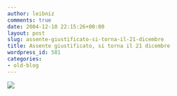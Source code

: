 ```yaml
---
author: leibniz
comments: true
date: 2004-12-10 22:15:26+00:00
layout: post
slug: assente-giustificato-si-torna-il-21-dicembre
title: Assente giustificato, si torna il 21 dicembre
wordpress_id: 581
categories:
- old-blog
---
```


![](http://blogs.it/0100915/images/viaggio.jpg)
